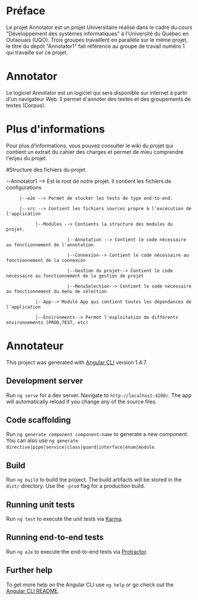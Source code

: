 # Préface

Le projet Annotator est un projet Universitaire réalisé dans le cadre du cours "Développement des systèmes informatiques" à l'Université du Québec en Outaouais (UQO).
Trois groupes travaillent en parallèle sur le même projet, le titre du dépôt "Annotator1" fait référence au groupe de travail numéro 1 qui travaille sur ce projet.

# Annotator

Le logiciel Annotator est un logiciel qui sera disponible sur internet à partir d'un navigateur Web. Il permet d'annoter des textes et des groupements de textes (Corpus).

# Plus d'informations

Pour plus d'informations, vous pouvez consulter le wiki du projet qui contient un extrait du cahier des charges et permet de mieu comprendre l'enjeu du projet.

#Structure des fichiers du projet

--Annotator1 --> Est le root de notre projet. Il contient les fichiers de configurations

         |--e2e --> Permet de stocker les tests de type end-to-end.

         |--src --> Contient les fichiers sources propre à l'excécution de l'application

               |--Modules --> Contients la structure des modules du projet.

                           |--Annotation --> Contient le code nécessaire au fonctionnement de l'annotation

                           |--Connexion--> Contient le code nécessaire au fonctionnement de la connexion

                           |--Gestion du projet--> Contient le code nécessaire au fonctionnement de la gestion de projet

                           |--MenuSelection--> Contient le code nécessaire au fonctionnement du menu de sélection

               |--App--> Module App qui contient toutes les dépendances de l'application
        
               |--Environments--> Permet l'exploitation de différents environnements (PROD,TEST, etc)   

# Annotateur

This project was generated with [Angular CLI](https://github.com/angular/angular-cli) version 1.4.7.

## Development server

Run `ng serve` for a dev server. Navigate to `http://localhost:4200/`. The app will automatically reload if you change any of the source files.

## Code scaffolding

Run `ng generate component component-name` to generate a new component. You can also use `ng generate directive|pipe|service|class|guard|interface|enum|module`.

## Build

Run `ng build` to build the project. The build artifacts will be stored in the `dist/` directory. Use the `-prod` flag for a production build.

## Running unit tests

Run `ng test` to execute the unit tests via [Karma](https://karma-runner.github.io).

## Running end-to-end tests

Run `ng e2e` to execute the end-to-end tests via [Protractor](http://www.protractortest.org/).

## Further help

To get more help on the Angular CLI use `ng help` or go check out the [Angular CLI README](https://github.com/angular/angular-cli/blob/master/README.md).
